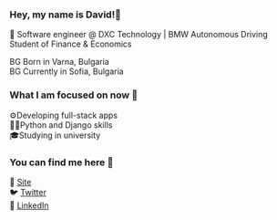 ### Hey, my name is David!👋
📖 Software engineer @ DXC Technology | BMW Autonomous Driving
Student of Finance & Economics

BG Born in Varna, Bulgaria  
BG Currently in Sofia, Bulgaria

### What I am focused on now 🔎
⚙️Developing full-stack apps  
🧑‍💻Python and Django skills  
🎓Studying in university

### You can find me here 🔗
🚀 [Site](https://ddkostadinov.github.io)  
🐦 [Twitter](https://twitter.com/kostadinov_do)   
📘 [LinkedIn](https://linkedin.com/in/david-kostadinov)  
